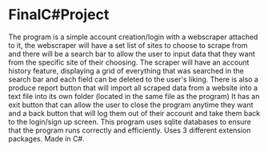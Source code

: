 # FinalC#Project
The program is a simple account creation/login with a webscraper attached to it, the webscraper will have a set list of sites to choose to scrape from and there will be a search bar to allow the user to input data that they want from the specific site of their choosing.
The scraper will have an account history feature, displaying a grid of everything that was searched in the search bar and each field can be deleted to the user's liking.
There is also a produce report button that will import all scraped data from a website into a text file into its own folder (located in the same file as the program)
It has an exit button that can allow the user to close the program anytime they want and a back button that will log them out of their account and take them back to the login/sign up screen.
This program uses sqlite databases to ensure that the program runs correctly and efficiently.
Uses 3 different extension packages.
Made in C#.
